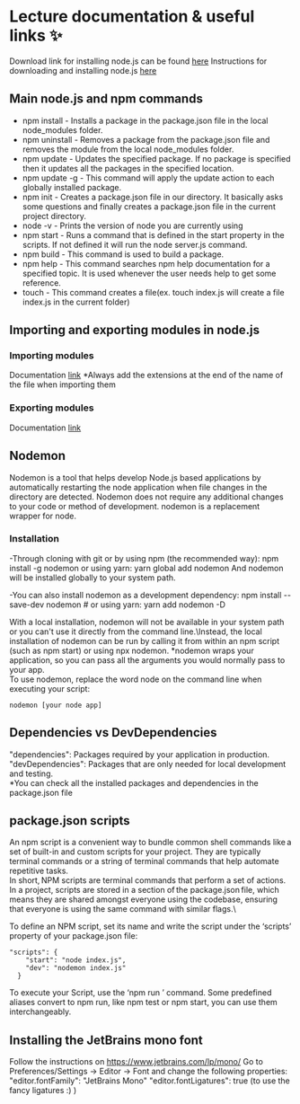 # Lecture documentation & useful links ✨

Download link for installing node.js can be found [here](https://nodejs.org/en/download/)
Instructions for downloading and installing node.js [here](https://docs.npmjs.com/downloading-and-installing-node-js-and-npm
)

## Main node.js and npm commands
- npm install - Installs a package in the package.json file in the local node_modules folder.
- npm uninstall - Removes a package from the package.json file and removes the module from the local node_modules folder.
- npm update - Updates the specified package. If no package is specified then it updates all the packages in the specified location.
- npm update -g - This command will apply the update action to each globally installed package.
- npm init - Creates a package.json file in our directory. It basically asks some questions and finally creates a package.json file in the current project directory.
- node -v - Prints the version of node you are currently using
- npm start - Runs a command that is defined in the start property in the scripts. If not defined it will run the node server.js command.
- npm build - This command is used to build a package.
- npm help - This command searches npm help documentation for a specified topic. It is used whenever the user needs help to get some reference.
- touch - This command creates a file(ex. touch index.js will create a file index.js in the current folder)

## Importing and exporting modules in node.js
### Importing modules
Documentation [link](https://developer.mozilla.org/en-US/docs/Web/JavaScript/Reference/Statements/import)
*Always add the extensions at the end of the name of the file when importing them
### Exporting modules
Documentation [link](https://developer.mozilla.org/en-US/docs/web/javascript/reference/statements/export)

## Nodemon
Nodemon is a tool that helps develop Node.js based applications by automatically restarting the node application when file changes in the directory are detected. Nodemon does not require any additional changes to your code or method of development. nodemon is a replacement wrapper for node. 
### Installation
-Through cloning with git or by using npm (the recommended way):
npm install -g nodemon or using yarn: yarn global add nodemon
And nodemon will be installed globally to your system path.

-You can also install nodemon as a development dependency:
npm install --save-dev nodemon # or using yarn: yarn add nodemon -D

With a local installation, nodemon will not be available in your system path or you can't use it directly from the command line.\Instead, the local installation of nodemon can be run by calling it from within an npm script (such as npm start) or using npx nodemon.
*nodemon wraps your application, so you can pass all the arguments you would normally pass to your app.\
To use nodemon, replace the word node on the command line when executing your script: 
```
nodemon [your node app]
```


## Dependencies vs DevDependencies
"dependencies": Packages required by your application in production.\
"devDependencies": Packages that are only needed for local development and testing.\
*You can check all the installed packages and dependencies in the package.json file

## package.json scripts
An npm script is a convenient way to bundle common shell commands like a set of built-in and custom scripts for your project. They are typically terminal commands or a string of terminal commands that help automate repetitive tasks.\
In short, NPM scripts are terminal commands that perform a set of actions.\
In a project, scripts are stored in a section of the package.json file, which means they are shared amongst everyone using the codebase, ensuring that everyone is using the same command with similar flags.\

To define an NPM script, set its name and write the script under the ‘scripts’ property of your package.json file:
```
"scripts": {
    "start": "node index.js",
    "dev": "nodemon index.js"
  }
```
To execute your Script, use the ‘npm run <NAME-OF-YOUR-SCRIPT>’ command. Some predefined aliases convert to npm run, like npm test or npm start, you can use them interchangeably. 


## Installing the JetBrains mono font

Follow the instructions on https://www.jetbrains.com/lp/mono/
Go to Preferences/Settings → Editor → Font and change the following properties:
"editor.fontFamily": "JetBrains Mono"
"editor.fontLigatures": true (to use the fancy ligatures :) )